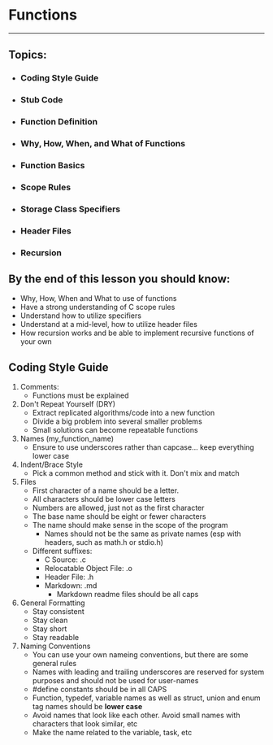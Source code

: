 # Functions

---

## Topics:

* ### Coding Style Guide
* ### Stub Code
* ### Function Definition
* ### Why, How, When, and What of Functions
* ### Function Basics
* ### Scope Rules
* ### Storage Class Specifiers
* ### Header Files
* ### Recursion

## By the end of this lesson you should know:

* Why, How, When and What to use of functions
* Have a strong understanding of C scope rules
* Understand how to utilize specifiers
* Understand at a mid-level, how to utilize header files
* How recursion works and be able to implement recursive functions of your own

## Coding Style Guide

1. Comments:
    * Functions must be explained
2. Don't Repeat Yourself (DRY)
    * Extract replicated algorithms/code into a new function
    * Divide a big problem into several smaller problems
    * Small solutions can become repeatable functions
3. Names (my_function_name)
    * Ensure to use underscores rather than capcase... keep everything lower case
4. Indent/Brace Style
    * Pick a common method and stick with it. Don't mix and match
5. Files
    * First character of a name should be a letter. 
    * All characters should be lower case letters
    * Numbers are allowed, just not as the first character
    * The base name should be eight or fewer characters
    * The name should make sense in the scope of the program
        * Names should not be the same as private names (esp with headers, such as math.h or stdio.h)
    * Different suffixes:
        * C Source: .c
        * Relocatable Object File: .o
        * Header File: .h
        * Markdown: .md
            * Markdown readme files should be all caps
6. General Formatting
    * Stay consistent
    * Stay clean
    * Stay short
    * Stay readable
7. Naming Conventions
    * You can use your own nameing conventions, but there are some general rules
    * Names with leading and trailing underscores are reserved for system purposes and should not be used for user-names
    * #define constants should be in all CAPS
    * Function, typedef, variable names as well as struct, union and enum tag names should be **lower case**
    * Avoid names that look like each other. Avoid small names with characters that look similar, etc
    * Make the name related to the variable, task, etc